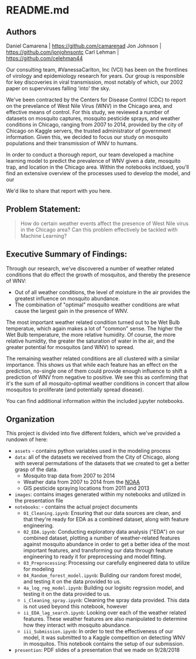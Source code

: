 # README.md

## Authors
Daniel Camarena | https://github.com/camarenad
Jon Johnson | https://github.com/jonjohnsontc
Carl Lehman | https://github.com/celehman44

Our consulting team, #VanessaCarlton, Inc (VCI) has been on the frontlines of virology and epidemiology research for years. Our group is responsible for key discoveries in viral transmission, most notably of which, our 2002 paper on superviruses falling 'into' the sky.

We've been contracted by the Centers for Disease Control (CDC) to report on the prevelance of West Nile Virus (WNV) in the Chicago area, and effective means of control. For this study, we reviewed a number of datasets on mosquito captures, mosquito pesticide sprays, and weather conditions in Chicago, ranging from 2007 to 2014, provided by the city of Chicago on Kaggle servers, the trusted administrator of government information. Given this, we decided to focus our study on mosquito populations and their transmission of WNV to humans.

In order to conduct a thorough report, our team developed a machine learning model to predict the prevalence of WNV given a date, mosquito trap, and location in the Chicago area. Within the notebooks incldued, you'll find an extensive overview of the processes used to develop the model, and our  

We'd like to share that report with you here.

## Problem Statement: 
> How do certain weather events affect the presence of West Nile virus in the Chicago area? Can this problem effectively be tackled with Machine Learning?

## Executive Summary of Findings: 

Through our research, we've discovered a number of weather related conditions that do effect the growth of mosquitos, and thereby the presence of WNV:

- Out of all weather conditions, the level of moisture in the air provides the greatest influence on mosquito abundance.
- The combination of "optimal" mosquito weather conditions are what cause the largest gain in the presence of WNV.

The most important weather related condition turned out to be Wet Bulb temperatue, which again makes a lot of "common" sense. The higher the Wet Bulb temperature, the more relative humidity. Of course, the more relative humidity, the greater the saturation of water in the air, and the greater potential for mosquitos (and WNV) to spread.

The remaining weather related conditions are all clustered with a similar importance. This shows us that while each feature has an effect on the prediction, no-single one of them could provide enough influence to shift a prediction of WNV from negative to positive. We see this as confirming that it's the sum of all mosquito-optimal weather conditions in concert that allow mosquitos to proliferate (and potentially spread disease).

You can find additional information within the included jupyter notebooks.

## Organization

This project is divided into five different folders, which we've provided a rundown of here:

- `assets` - contains python variables used in the modeling process
- `data`: all of the datasets we received from the City of Chicago, along with several permutations of the datasets that we created to get a better grasp of the data.
  - Mosquito trap data from 2007 to 2014
  - Weather data from 2007 to 2014 from the [NOAA](http://cdo.ncdc.noaa.gov/qclcd/QCLCD?prior=N)
  - GIS pesticide spraying locations from 2011 and 2013
- `images`: contains images generated within my notebooks and utilized in the presentation file
- `notebooks`: - contains the actual project documents
  - `01_Cleaning.ipynb`: Ensuring that our data sources are clean, and that they're ready for EDA as a combined dataset, along with feature engineering.
  - `02_EDA.ipynb`: Conducting exploratory data analysis ("EDA") on our combined dataset, plotting a number of weather-related features against mosquito abundance in order to get a better idea of the most important features, and transforming our data through feature engineering to ready it for preprocessing and model fitting.
  - `03_Preprocessing`: Processing our carefully engineered data to utilize for modeling
  - `04_Random_forest_model.ipynb`: Building our random forest model, and testing it on the data provided to us.
  - `4a_log_reg_model.ipynb`: Building our logisitc regrssion model, and testing it on the data provided to us.
  - `i_Cleaning_spray.ipynb`: Cleaning the spray data provided. This data is not used beyond this notebook, however
  - `ii_EDA_lag_search.ipynb`: Looking over each of the weather related features. These weather features are also manipulated to determine how they interact with mosquito abundance.
  - `iii_Submission.ipynb`: In order to test the effectiveness of our model, it was submitted to a Kaggle competition on detecting WNV in mosquitos. This notebook contains the setup of our submission.
- `presention`: PDF slides of a presentation that we made on 9/28/2018
